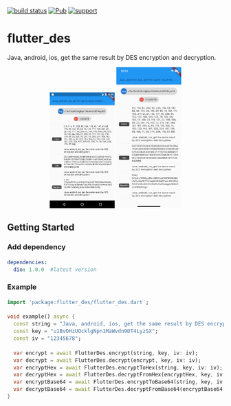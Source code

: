 [![build status](https://img.shields.io/travis/OctMon/flutter_des/vm.svg?style=flat-square)](https://travis-ci.org/OctMon/flutter_des)
[![Pub](https://img.shields.io/pub/v/flutter_des.svg?style=flat-square)](https://pub.dartlang.org/packages/flutter_des)
[![support](https://img.shields.io/badge/platform-flutter-ff69b4.svg?style=flat-square)](https://github.com/OctMon/flutter_des)

# flutter_des

Java, android, ios, get the same result by DES encryption and decryption.

<div align="center">
  <p>
    <img src="https://github.com/OctMon/flutter_des/blob/assets/android.png" width = 30% height = 30% />
    <img src="https://github.com/OctMon/flutter_des/blob/assets/ios.png" width = 30% height = 30% />
  </>
</div>

## Getting Started

### Add dependency

```yaml
dependencies:
  dio: 1.0.0  #latest version
```

### Example

```dart
import 'package:flutter_des/flutter_des.dart';

void example() async {
  const string = "Java, android, ios, get the same result by DES encryption and decryption.";
  const key = "u1BvOHzUOcklgNpn1MaWvdn9DT4LyzSX";
  const iv = "12345678";

  var encrypt = await FlutterDes.encrypt(string, key, iv: iv);
  var decrypt = await FlutterDes.decrypt(encrypt, key, iv: iv);
  var encryptHex = await FlutterDes.encryptToHex(string, key, iv: iv);
  var decryptHex = await FlutterDes.decryptFromHex(encryptHex, key, iv: iv);
  var encryptBase64 = await FlutterDes.encryptToBase64(string, key, iv: iv);
  var decryptBase64 = await FlutterDes.decryptFromBase64(encryptBase64, key, iv: iv);
}
```
